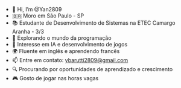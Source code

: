 - 👋 Hi, I’m @Yan2809
- 🇧🇷 Moro em São Paulo - SP
- 📚 Estudante de Desenvolvimento de Sistemas na ETEC Camargo Aranha - 3/3
- 🚀 Explorando o mundo da programação
- 👀 Interesse em IA e desenvolvimento de jogos
- 🌍 Fluente em inglês e aprendendo francês
- 📫 Entre em contato: ybarutti2809@gmail.com
- 🔍 Procurando por oportunidades de aprendizado e crescimento
- 🎮 Gosto de jogar nas horas vagas
